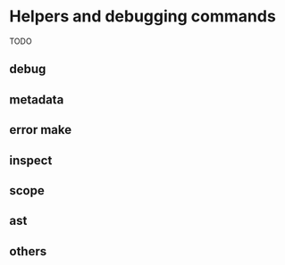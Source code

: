 # Helpers and debugging commands

TODO

## debug

## metadata

## error make

## inspect

## scope

## ast

## others
